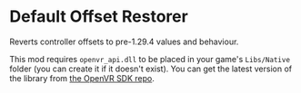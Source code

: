 # Default Offset Restorer
Reverts controller offsets to pre-1.29.4 values and behaviour.

This mod requires `openvr_api.dll` to be placed in your game's `Libs/Native` folder (you can create it if it doesn't exist). You can get the latest version of the library from [the OpenVR SDK repo](https://github.com/ValveSoftware/openvr/tree/master/bin/win64).